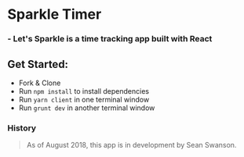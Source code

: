 # Sparkle Timer

### - Let's Sparkle is a time tracking app built with React



## Get Started:

  * Fork & Clone
  * Run `npm install` to install dependencies
  * Run `yarn client` in one terminal window
  * Run `grunt dev` in another terminal window


### History
 > As of August 2018, this app is in development by Sean Swanson.
